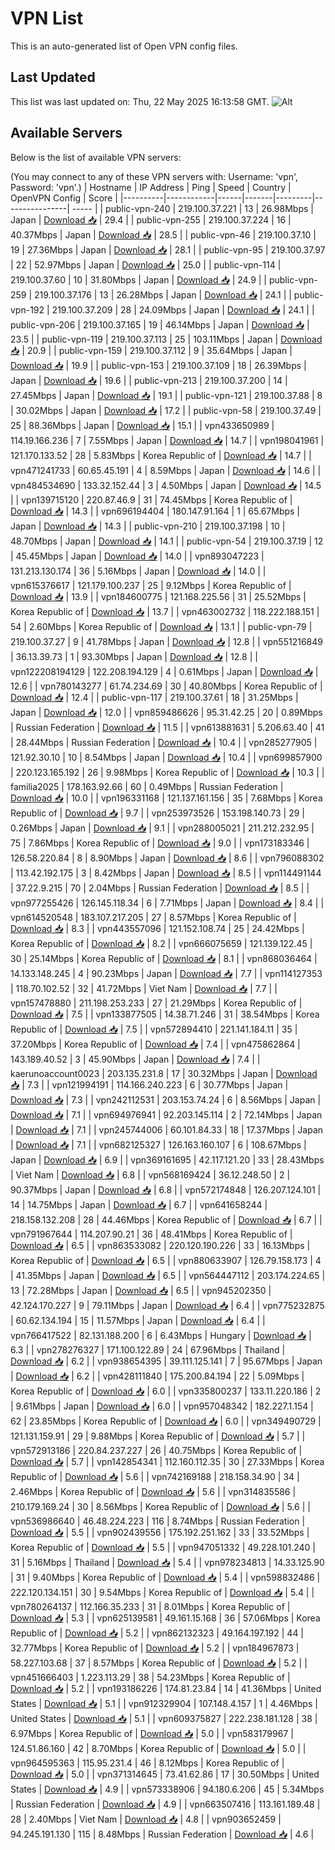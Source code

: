 # VPN List

This is an auto-generated list of Open VPN config files.

## Last Updated

This list was last updated on: Thu, 22 May 2025 16:13:58 GMT.
![Alt](https://repobeats.axiom.co/api/embed/186b98318ef1479477931607c1ad7d823f12451f.svg "Repobeats analytics image")

## Available Servers

Below is the list of available VPN servers:

(You may connect to any of these VPN servers with: Username: 'vpn', Password: 'vpn'.)
| Hostname | IP Address | Ping | Speed | Country | OpenVPN Config | Score |
|----------|------------|------|-------|---------|----------------| ----- |
| public-vpn-240 | 219.100.37.221 | 13 | 26.98Mbps | Japan | [Download 📥](./configs/server_0_JP.ovpn) | 29.4 |
| public-vpn-255 | 219.100.37.224 | 16 | 40.37Mbps | Japan | [Download 📥](./configs/server_1_JP.ovpn) | 28.5 |
| public-vpn-46 | 219.100.37.10 | 19 | 27.36Mbps | Japan | [Download 📥](./configs/server_2_JP.ovpn) | 28.1 |
| public-vpn-95 | 219.100.37.97 | 22 | 52.97Mbps | Japan | [Download 📥](./configs/server_3_JP.ovpn) | 25.0 |
| public-vpn-114 | 219.100.37.60 | 10 | 31.80Mbps | Japan | [Download 📥](./configs/server_4_JP.ovpn) | 24.9 |
| public-vpn-259 | 219.100.37.176 | 13 | 26.28Mbps | Japan | [Download 📥](./configs/server_5_JP.ovpn) | 24.1 |
| public-vpn-192 | 219.100.37.209 | 28 | 24.09Mbps | Japan | [Download 📥](./configs/server_6_JP.ovpn) | 24.1 |
| public-vpn-206 | 219.100.37.165 | 19 | 46.14Mbps | Japan | [Download 📥](./configs/server_7_JP.ovpn) | 23.5 |
| public-vpn-119 | 219.100.37.113 | 25 | 103.11Mbps | Japan | [Download 📥](./configs/server_8_JP.ovpn) | 20.9 |
| public-vpn-159 | 219.100.37.112 | 9 | 35.64Mbps | Japan | [Download 📥](./configs/server_9_JP.ovpn) | 19.9 |
| public-vpn-153 | 219.100.37.109 | 18 | 26.39Mbps | Japan | [Download 📥](./configs/server_10_JP.ovpn) | 19.6 |
| public-vpn-213 | 219.100.37.200 | 14 | 27.45Mbps | Japan | [Download 📥](./configs/server_11_JP.ovpn) | 19.1 |
| public-vpn-121 | 219.100.37.88 | 8 | 30.02Mbps | Japan | [Download 📥](./configs/server_12_JP.ovpn) | 17.2 |
| public-vpn-58 | 219.100.37.49 | 25 | 88.36Mbps | Japan | [Download 📥](./configs/server_13_JP.ovpn) | 15.1 |
| vpn433650989 | 114.19.166.236 | 7 | 7.55Mbps | Japan | [Download 📥](./configs/server_14_JP.ovpn) | 14.7 |
| vpn198041961 | 121.170.133.52 | 28 | 5.83Mbps | Korea Republic of | [Download 📥](./configs/server_15_KR.ovpn) | 14.7 |
| vpn471241733 | 60.65.45.191 | 4 | 8.59Mbps | Japan | [Download 📥](./configs/server_16_JP.ovpn) | 14.6 |
| vpn484534690 | 133.32.152.44 | 3 | 4.50Mbps | Japan | [Download 📥](./configs/server_17_JP.ovpn) | 14.5 |
| vpn139715120 | 220.87.46.9 | 31 | 74.45Mbps | Korea Republic of | [Download 📥](./configs/server_18_KR.ovpn) | 14.3 |
| vpn696194404 | 180.147.91.164 | 1 | 65.67Mbps | Japan | [Download 📥](./configs/server_19_JP.ovpn) | 14.3 |
| public-vpn-210 | 219.100.37.198 | 10 | 48.70Mbps | Japan | [Download 📥](./configs/server_20_JP.ovpn) | 14.1 |
| public-vpn-54 | 219.100.37.19 | 12 | 45.45Mbps | Japan | [Download 📥](./configs/server_21_JP.ovpn) | 14.0 |
| vpn893047223 | 131.213.130.174 | 36 | 5.16Mbps | Japan | [Download 📥](./configs/server_22_JP.ovpn) | 14.0 |
| vpn615376617 | 121.179.100.237 | 25 | 9.12Mbps | Korea Republic of | [Download 📥](./configs/server_23_KR.ovpn) | 13.9 |
| vpn184600775 | 121.168.225.56 | 31 | 25.52Mbps | Korea Republic of | [Download 📥](./configs/server_24_KR.ovpn) | 13.7 |
| vpn463002732 | 118.222.188.151 | 54 | 2.60Mbps | Korea Republic of | [Download 📥](./configs/server_25_KR.ovpn) | 13.1 |
| public-vpn-79 | 219.100.37.27 | 9 | 41.78Mbps | Japan | [Download 📥](./configs/server_26_JP.ovpn) | 12.8 |
| vpn551216849 | 36.13.39.73 | 1 | 93.30Mbps | Japan | [Download 📥](./configs/server_27_JP.ovpn) | 12.8 |
| vpn122208194129 | 122.208.194.129 | 4 | 0.61Mbps | Japan | [Download 📥](./configs/server_28_JP.ovpn) | 12.6 |
| vpn780143277 | 61.74.234.69 | 30 | 40.80Mbps | Korea Republic of | [Download 📥](./configs/server_29_KR.ovpn) | 12.4 |
| public-vpn-117 | 219.100.37.61 | 18 | 31.25Mbps | Japan | [Download 📥](./configs/server_30_JP.ovpn) | 12.0 |
| vpn859486626 | 95.31.42.25 | 20 | 0.89Mbps | Russian Federation | [Download 📥](./configs/server_31_RU.ovpn) | 11.5 |
| vpn613881631 | 5.206.63.40 | 41 | 28.44Mbps | Russian Federation | [Download 📥](./configs/server_32_RU.ovpn) | 10.4 |
| vpn285277905 | 121.92.30.10 | 10 | 8.54Mbps | Japan | [Download 📥](./configs/server_33_JP.ovpn) | 10.4 |
| vpn699857900 | 220.123.165.192 | 26 | 9.98Mbps | Korea Republic of | [Download 📥](./configs/server_34_KR.ovpn) | 10.3 |
| familia2025 | 178.163.92.66 | 60 | 0.49Mbps | Russian Federation | [Download 📥](./configs/server_35_RU.ovpn) | 10.0 |
| vpn196331168 | 121.137.161.156 | 35 | 7.68Mbps | Korea Republic of | [Download 📥](./configs/server_36_KR.ovpn) | 9.7 |
| vpn253973526 | 153.198.140.73 | 29 | 0.26Mbps | Japan | [Download 📥](./configs/server_37_JP.ovpn) | 9.1 |
| vpn288005021 | 211.212.232.95 | 75 | 7.86Mbps | Korea Republic of | [Download 📥](./configs/server_38_KR.ovpn) | 9.0 |
| vpn173183346 | 126.58.220.84 | 8 | 8.90Mbps | Japan | [Download 📥](./configs/server_39_JP.ovpn) | 8.6 |
| vpn796088302 | 113.42.192.175 | 3 | 8.42Mbps | Japan | [Download 📥](./configs/server_40_JP.ovpn) | 8.5 |
| vpn114491144 | 37.22.9.215 | 70 | 2.04Mbps | Russian Federation | [Download 📥](./configs/server_41_RU.ovpn) | 8.5 |
| vpn977255426 | 126.145.118.34 | 6 | 7.71Mbps | Japan | [Download 📥](./configs/server_42_JP.ovpn) | 8.4 |
| vpn614520548 | 183.107.217.205 | 27 | 8.57Mbps | Korea Republic of | [Download 📥](./configs/server_43_KR.ovpn) | 8.3 |
| vpn443557096 | 121.152.108.74 | 25 | 24.42Mbps | Korea Republic of | [Download 📥](./configs/server_44_KR.ovpn) | 8.2 |
| vpn666075659 | 121.139.122.45 | 30 | 25.14Mbps | Korea Republic of | [Download 📥](./configs/server_45_KR.ovpn) | 8.1 |
| vpn868036464 | 14.133.148.245 | 4 | 90.23Mbps | Japan | [Download 📥](./configs/server_46_JP.ovpn) | 7.7 |
| vpn114127353 | 118.70.102.52 | 32 | 41.72Mbps | Viet Nam | [Download 📥](./configs/server_47_VN.ovpn) | 7.7 |
| vpn157478880 | 211.198.253.233 | 27 | 21.29Mbps | Korea Republic of | [Download 📥](./configs/server_48_KR.ovpn) | 7.5 |
| vpn133877505 | 14.38.71.246 | 31 | 38.54Mbps | Korea Republic of | [Download 📥](./configs/server_49_KR.ovpn) | 7.5 |
| vpn572894410 | 221.141.184.11 | 35 | 37.20Mbps | Korea Republic of | [Download 📥](./configs/server_50_KR.ovpn) | 7.4 |
| vpn475862864 | 143.189.40.52 | 3 | 45.90Mbps | Japan | [Download 📥](./configs/server_51_JP.ovpn) | 7.4 |
| kaerunoaccount0023 | 203.135.231.8 | 17 | 30.32Mbps | Japan | [Download 📥](./configs/server_52_JP.ovpn) | 7.3 |
| vpn121994191 | 114.166.240.223 | 6 | 30.77Mbps | Japan | [Download 📥](./configs/server_53_JP.ovpn) | 7.3 |
| vpn242112531 | 203.153.74.24 | 6 | 8.56Mbps | Japan | [Download 📥](./configs/server_54_JP.ovpn) | 7.1 |
| vpn694976941 | 92.203.145.114 | 2 | 72.14Mbps | Japan | [Download 📥](./configs/server_55_JP.ovpn) | 7.1 |
| vpn245744006 | 60.101.84.33 | 18 | 17.37Mbps | Japan | [Download 📥](./configs/server_56_JP.ovpn) | 7.1 |
| vpn682125327 | 126.163.160.107 | 6 | 108.67Mbps | Japan | [Download 📥](./configs/server_57_JP.ovpn) | 6.9 |
| vpn369161695 | 42.117.121.20 | 33 | 28.43Mbps | Viet Nam | [Download 📥](./configs/server_58_VN.ovpn) | 6.8 |
| vpn568169424 | 36.12.248.50 | 2 | 90.37Mbps | Japan | [Download 📥](./configs/server_59_JP.ovpn) | 6.8 |
| vpn572174848 | 126.207.124.101 | 14 | 14.75Mbps | Japan | [Download 📥](./configs/server_60_JP.ovpn) | 6.7 |
| vpn641658244 | 218.158.132.208 | 28 | 44.46Mbps | Korea Republic of | [Download 📥](./configs/server_61_KR.ovpn) | 6.7 |
| vpn791967644 | 114.207.90.21 | 36 | 48.41Mbps | Korea Republic of | [Download 📥](./configs/server_62_KR.ovpn) | 6.5 |
| vpn863533082 | 220.120.190.226 | 33 | 16.13Mbps | Korea Republic of | [Download 📥](./configs/server_63_KR.ovpn) | 6.5 |
| vpn880633907 | 126.79.158.173 | 4 | 41.35Mbps | Japan | [Download 📥](./configs/server_64_JP.ovpn) | 6.5 |
| vpn564447112 | 203.174.224.65 | 13 | 72.28Mbps | Japan | [Download 📥](./configs/server_65_JP.ovpn) | 6.5 |
| vpn945202350 | 42.124.170.227 | 9 | 79.11Mbps | Japan | [Download 📥](./configs/server_66_JP.ovpn) | 6.4 |
| vpn775232875 | 60.62.134.194 | 15 | 11.57Mbps | Japan | [Download 📥](./configs/server_67_JP.ovpn) | 6.4 |
| vpn766417522 | 82.131.188.200 | 6 | 6.43Mbps | Hungary | [Download 📥](./configs/server_68_HU.ovpn) | 6.3 |
| vpn278276327 | 171.100.122.89 | 24 | 67.96Mbps | Thailand | [Download 📥](./configs/server_69_TH.ovpn) | 6.2 |
| vpn938654395 | 39.111.125.141 | 7 | 95.67Mbps | Japan | [Download 📥](./configs/server_70_JP.ovpn) | 6.2 |
| vpn428111840 | 175.200.84.194 | 22 | 5.09Mbps | Korea Republic of | [Download 📥](./configs/server_71_KR.ovpn) | 6.0 |
| vpn335800237 | 133.11.220.186 | 2 | 9.61Mbps | Japan | [Download 📥](./configs/server_72_JP.ovpn) | 6.0 |
| vpn957048342 | 182.227.1.154 | 62 | 23.85Mbps | Korea Republic of | [Download 📥](./configs/server_73_KR.ovpn) | 6.0 |
| vpn349490729 | 121.131.159.91 | 29 | 9.88Mbps | Korea Republic of | [Download 📥](./configs/server_74_KR.ovpn) | 5.7 |
| vpn572913186 | 220.84.237.227 | 26 | 40.75Mbps | Korea Republic of | [Download 📥](./configs/server_75_KR.ovpn) | 5.7 |
| vpn142854341 | 112.160.112.35 | 30 | 27.33Mbps | Korea Republic of | [Download 📥](./configs/server_76_KR.ovpn) | 5.6 |
| vpn742169188 | 218.158.34.90 | 34 | 2.46Mbps | Korea Republic of | [Download 📥](./configs/server_77_KR.ovpn) | 5.6 |
| vpn314835586 | 210.179.169.24 | 30 | 8.56Mbps | Korea Republic of | [Download 📥](./configs/server_78_KR.ovpn) | 5.6 |
| vpn536986640 | 46.48.224.223 | 116 | 8.74Mbps | Russian Federation | [Download 📥](./configs/server_79_RU.ovpn) | 5.5 |
| vpn902439556 | 175.192.251.162 | 33 | 33.52Mbps | Korea Republic of | [Download 📥](./configs/server_80_KR.ovpn) | 5.5 |
| vpn947051332 | 49.228.101.240 | 31 | 5.16Mbps | Thailand | [Download 📥](./configs/server_81_TH.ovpn) | 5.4 |
| vpn978234813 | 14.33.125.90 | 31 | 9.40Mbps | Korea Republic of | [Download 📥](./configs/server_82_KR.ovpn) | 5.4 |
| vpn598832486 | 222.120.134.151 | 30 | 9.54Mbps | Korea Republic of | [Download 📥](./configs/server_83_KR.ovpn) | 5.4 |
| vpn780264137 | 112.166.35.233 | 31 | 8.01Mbps | Korea Republic of | [Download 📥](./configs/server_84_KR.ovpn) | 5.3 |
| vpn625139581 | 49.161.15.168 | 36 | 57.06Mbps | Korea Republic of | [Download 📥](./configs/server_85_KR.ovpn) | 5.2 |
| vpn862132323 | 49.164.197.192 | 44 | 32.77Mbps | Korea Republic of | [Download 📥](./configs/server_86_KR.ovpn) | 5.2 |
| vpn184967873 | 58.227.103.68 | 37 | 8.57Mbps | Korea Republic of | [Download 📥](./configs/server_87_KR.ovpn) | 5.2 |
| vpn451666403 | 1.223.113.29 | 38 | 54.23Mbps | Korea Republic of | [Download 📥](./configs/server_88_KR.ovpn) | 5.2 |
| vpn193186226 | 174.81.23.84 | 14 | 41.36Mbps | United States | [Download 📥](./configs/server_89_US.ovpn) | 5.1 |
| vpn912329904 | 107.148.4.157 | 1 | 4.46Mbps | United States | [Download 📥](./configs/server_90_US.ovpn) | 5.1 |
| vpn609375827 | 222.238.181.128 | 38 | 6.97Mbps | Korea Republic of | [Download 📥](./configs/server_91_KR.ovpn) | 5.0 |
| vpn583179967 | 124.51.86.160 | 42 | 8.70Mbps | Korea Republic of | [Download 📥](./configs/server_92_KR.ovpn) | 5.0 |
| vpn964595363 | 115.95.231.4 | 46 | 8.12Mbps | Korea Republic of | [Download 📥](./configs/server_93_KR.ovpn) | 5.0 |
| vpn371314645 | 73.41.62.86 | 17 | 30.50Mbps | United States | [Download 📥](./configs/server_94_US.ovpn) | 4.9 |
| vpn573338906 | 94.180.6.206 | 45 | 5.34Mbps | Russian Federation | [Download 📥](./configs/server_95_RU.ovpn) | 4.9 |
| vpn663507416 | 113.161.189.48 | 28 | 2.40Mbps | Viet Nam | [Download 📥](./configs/server_96_VN.ovpn) | 4.8 |
| vpn903652459 | 94.245.191.130 | 115 | 8.48Mbps | Russian Federation | [Download 📥](./configs/server_97_RU.ovpn) | 4.6 |
